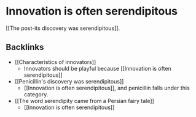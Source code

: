 # Innovation is often serendipitous
[[The post-its discovery was serendipitous]].

## Backlinks
* [[Characteristics of innovators]]
	* Innovators should be playful because [[Innovation is often serendipitous]]
* [[Penicillin's discovery was serendipitous]]
	* [[Innovation is often serendipitous]], and penicillin falls under this category. 
* [[The word serendipity came from a Persian fairy tale]]
	* [[Innovation is often serendipitous]]

<!-- #evergreen -->

<!-- {BearID:DB09B1F2-99FF-4DF5-B444-4DC764E91CBA-70221-000003FDC041EF00} -->
